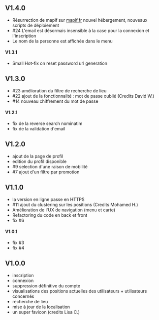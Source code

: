 ## V1.4.0
* Résurrection de mapif sur [mapif.fr](https://mapif.fr) nouvel hébergement, nouveaux scripts de déploiement 
* #24 L'email est désormais insensible à la case pour la connexion et l'inscription 
* Le nom de la personne est affichée dans le menu

#### V1.3.1
* Small Hot-fix on reset password url generation 

## V1.3.0
* #23 amélioration du filtre de recherche de lieu
* #22 ajout de la fonctionnalité : mot de passe oublié (Credits David W.)
* #14 nouveau chiffrement du mot de passe

#### V1.2.1
* fix de la reverse search nominatim
* fix de la validation d'email

## V1.2.0
* ajout de la page de profil
* edition du profil disponible
* #9 selection d'une raison de mobilité
* #7 ajout d'un filtre par promotion

## V1.1.0
* la version en ligne passe en HTTPS
* #11 ajout du clustering  sur les positions (Credits Mohamed H.)
* Amélioration de l'UX de navigation (menu et carte)
* Refactoring du code en back et front
* fix #6

#### V1.0.1
* fix #3
* fix #4
        
## V1.0.0
* inscription
* connexion
* suppression définitive du compte
* visualisations des positions actuelles des utilisateurs + utilisateurs concernés
* recherche de lieu
* mise à jour de la localisation
* un super favicon (credits Lisa C.)